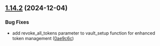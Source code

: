 ## [1.14.2](https://github.com/arpanrec/home-lab/compare/1.14.1...1.14.2) (2024-12-04)


### Bug Fixes

* add revoke_all_tokens parameter to vault_setup function for enhanced token management ([0ae9c6c](https://github.com/arpanrec/home-lab/commit/0ae9c6cae14acb1b2924b58374d01fc9b1fff836))
